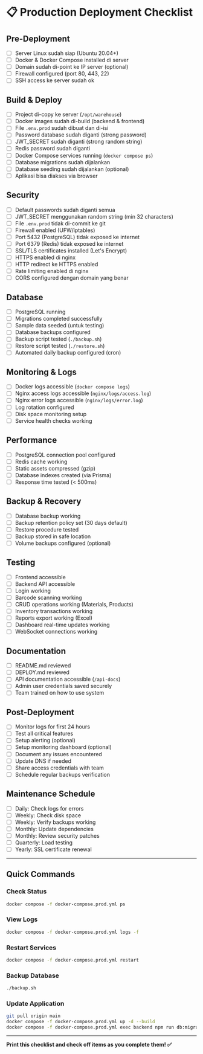 # 📋 Production Deployment Checklist

## Pre-Deployment

- [ ] Server Linux sudah siap (Ubuntu 20.04+)
- [ ] Docker & Docker Compose installed di server
- [ ] Domain sudah di-point ke IP server (optional)
- [ ] Firewall configured (port 80, 443, 22)
- [ ] SSH access ke server sudah ok

## Build & Deploy

- [ ] Project di-copy ke server (`/opt/warehouse`)
- [ ] Docker images sudah di-build (backend & frontend)
- [ ] File `.env.prod` sudah dibuat dan di-isi
- [ ] Password database sudah diganti (strong password)
- [ ] JWT_SECRET sudah diganti (strong random string)
- [ ] Redis password sudah diganti
- [ ] Docker Compose services running (`docker compose ps`)
- [ ] Database migrations sudah dijalankan
- [ ] Database seeding sudah dijalankan (optional)
- [ ] Aplikasi bisa diakses via browser

## Security

- [ ] Default passwords sudah diganti semua
- [ ] JWT_SECRET menggunakan random string (min 32 characters)
- [ ] File `.env.prod` tidak di-commit ke git
- [ ] Firewall enabled (UFW/iptables)
- [ ] Port 5432 (PostgreSQL) tidak exposed ke internet
- [ ] Port 6379 (Redis) tidak exposed ke internet
- [ ] SSL/TLS certificates installed (Let's Encrypt)
- [ ] HTTPS enabled di nginx
- [ ] HTTP redirect ke HTTPS enabled
- [ ] Rate limiting enabled di nginx
- [ ] CORS configured dengan domain yang benar

## Database

- [ ] PostgreSQL running
- [ ] Migrations completed successfully
- [ ] Sample data seeded (untuk testing)
- [ ] Database backups configured
- [ ] Backup script tested (`./backup.sh`)
- [ ] Restore script tested (`./restore.sh`)
- [ ] Automated daily backup configured (cron)

## Monitoring & Logs

- [ ] Docker logs accessible (`docker compose logs`)
- [ ] Nginx access logs accessible (`nginx/logs/access.log`)
- [ ] Nginx error logs accessible (`nginx/logs/error.log`)
- [ ] Log rotation configured
- [ ] Disk space monitoring setup
- [ ] Service health checks working

## Performance

- [ ] PostgreSQL connection pool configured
- [ ] Redis cache working
- [ ] Static assets compressed (gzip)
- [ ] Database indexes created (via Prisma)
- [ ] Response time tested (< 500ms)

## Backup & Recovery

- [ ] Database backup working
- [ ] Backup retention policy set (30 days default)
- [ ] Restore procedure tested
- [ ] Backup stored in safe location
- [ ] Volume backups configured (optional)

## Testing

- [ ] Frontend accessible
- [ ] Backend API accessible
- [ ] Login working
- [ ] Barcode scanning working
- [ ] CRUD operations working (Materials, Products)
- [ ] Inventory transactions working
- [ ] Reports export working (Excel)
- [ ] Dashboard real-time updates working
- [ ] WebSocket connections working

## Documentation

- [ ] README.md reviewed
- [ ] DEPLOY.md reviewed
- [ ] API documentation accessible (`/api-docs`)
- [ ] Admin user credentials saved securely
- [ ] Team trained on how to use system

## Post-Deployment

- [ ] Monitor logs for first 24 hours
- [ ] Test all critical features
- [ ] Setup alerting (optional)
- [ ] Setup monitoring dashboard (optional)
- [ ] Document any issues encountered
- [ ] Update DNS if needed
- [ ] Share access credentials with team
- [ ] Schedule regular backups verification

## Maintenance Schedule

- [ ] Daily: Check logs for errors
- [ ] Weekly: Check disk space
- [ ] Weekly: Verify backups working
- [ ] Monthly: Update dependencies
- [ ] Monthly: Review security patches
- [ ] Quarterly: Load testing
- [ ] Yearly: SSL certificate renewal

---

## Quick Commands

### Check Status
```bash
docker compose -f docker-compose.prod.yml ps
```

### View Logs
```bash
docker compose -f docker-compose.prod.yml logs -f
```

### Restart Services
```bash
docker compose -f docker-compose.prod.yml restart
```

### Backup Database
```bash
./backup.sh
```

### Update Application
```bash
git pull origin main
docker compose -f docker-compose.prod.yml up -d --build
docker compose -f docker-compose.prod.yml exec backend npm run db:migrate
```

---

**Print this checklist and check off items as you complete them! ✅**
